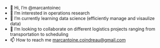 - 👋 Hi, I’m @marcantoinec
- 👀 I’m interested in operations research
- 🌱 I’m currently learning data science (efficiently manage and visaulize data)
- 💞️ I’m looking to collaborate on different logistics projects ranging from transportation to scheduling
- 📫 How to reach me marcantoine.coindreau@gmail.com

<!---
marcantoinec/marcantoinec is a ✨ special ✨ repository because its `README.md` (this file) appears on your GitHub profile.
You can click the Preview link to take a look at your changes.
--->
